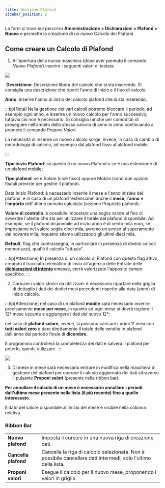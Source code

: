 ```yaml
---
title: Gestione Plafond
sidebar_position: 5
---
```


La form si trova sul percorso  **Amministrazione > Dichiarazioni > Plafond > Nuovo** e permette la creazione di un *nuovo* Calcolo del Plafond.

## Come creare un Calcolo di Plafond

1.  All'apertura della nuova maschera (dopo aver premuto il comando *Nuovo Plafond*) inserire i seguenti valori di testata: 

![](/img/it-it/finance-area/declarations/declarations/plafond/plafond-start-management/image01.png)

 **Descrizione**: Descrizione libera del calcolo che si sta inserendo. Si consiglia una descrizione che riporti l'anno di inizio e il tipo di calcolo.

**Anno**: inserire l'anno di inizio del calcolo plafond che si sta inserendo.

:::tip[Nota]
Nella gestione dei vari calcoli potremo bloccare il periodo, ad esempio ogni anno, e inserire un nuovo calcolo per l'anno successivo, tuttavia ciò non è necessario. Si consiglia (anche per comodità) di proseguire nell’ambito dello stesso calcolo di anno in anno continuando a premere il comando *Proponi Valori*. 

La necessità di inserire un nuovo calcolo sorge, invece, in caso di cambio di metodologia di calcolo, ad esempio dal plafond fisso al plafond mobile.

:::

**Tipo inizio Plafond**: se questo è un nuovo Plafond o se è una estensione di un plafond mobile; 

**Tipo plafond**: se è Solare (cioè fisso) oppure Mobile (sono due opzioni fiscali previste per gestire il plafond). 

Data inizio Plafond: è necessario inserire il mese e l'anno iniziale del plafond, e in caso di un plafond 'estensione' anche il **mese**, l'**anno** e l'**importo** dell'ultimo periodo calcolato (sezione Proprietà plafond). 

**Valore di controllo**: è possibile impostare una soglia valore al fine di avvertire l'utente che sta per utilizzare il totale del plafond disponibile. Ad esempio, se il plafond disponibile ad inizio anno è di cento mila euro, se impostiamo nel valore soglia dieci mila, avremo un avviso al superamento dei novanta mila, inquanto stiamo utilizzando gli ultimi dieci mila.

**Default**: flag che contrassegna, in particolare in presenza di diversi calcoli memorizzati, qual'è il calcolo "attuale".

:::tip[Attenzione]
In presenza di un calcolo di Plafond con questo flag attivo, creando il tracciato telematico di invio all'agenzia delle Entrate delle [**dichiarazioni di intento**](/docs/finance-area/declarations/declarations/intent-declaration) emesse, verrà valorizzato l'apposito campo specifico.
:::

2. Caricare i valori storici da utilizzare: è necessario riportare nella griglia di dettaglio i dati dei dodici mesi precedenti rispetto alla data (anno) di inizio calcolo. 

:::tip[Attenzione]
nel caso di un plafond **mobile** sarà necessario inserire precisamente **mese per mese**, in quanto ad ogni mese si dovrà togliere il 12° mese uscente e aggiungere i dati del nuovo 12°; 

nel caso di **plafond solare**, invece, si possono caricare i primi 11 mesi con **tutti valori zero** e dare direttamente il totale delle vendite in plafond dell'anno del periodo finale di **dicembre**. 

Il programma controllerà la completezza dei dati e salverà il plafond per poterlo, quindi, utilizzare.
:::

![](/img/it-it/finance-area/declarations/declarations/plafond/plafond-start-management/image02.png)

3. Di mese in mese sarà necessario entrare in modifica nella maschera di gestione del plafond per operare il calcolo aggiornato dei dati attraverso il pulsante **Proponi valori** (presente nella ribbon bar). 

**Per annullare il calcolo di un mese è necessario annullare i periodi dall'ultimo mese presente nella lista (il più recente) fino a quello interessato**. 

Il dato del valore disponibile all'inizio del mese è visibile nella colonna relativa.

### Ribbon Bar

|  |  |
| --- | --- |
| **Nuovo plafond** | Imposta il cursore in una nuova riga di creazione dati. |
| **Cancella plafond** | Cancella la riga di calcolo selezionata. Non è possibile cancellare dati intermedi, solo l'ultimo della lista. |
| **Proponi valori** | Esegue il calcolo per il nuovo mese, proponendo i valori in griglia. |






